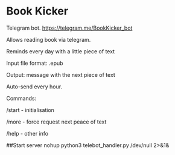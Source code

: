 # Book Kicker
Telegram bot. https://telegram.me/BookKicker_bot

Allows reading book via telegram. 

Reminds every day with a little piece of text

Input file format: .epub

Output: message with the next piece of text

Auto-send every hour.

Commands:

/start - initialisation

/more - force request next peace of text

/help - other info

##Start server
nohup python3 telebot_handler.py /dev/null 2>&1&